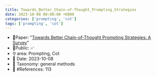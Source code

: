 ```yaml
---
title: Towards_Better_Chain-of-Thought_Prompting_Strategies
date: 2023-10-08 00:00:00 +0800
categories: ['prompting', 'cot']
tags: ['prompting', 'cot']
---
```


- 📙Paper: "[Towards Better Chain-of-Thought Prompting Strategies: A Survey](https://www.semanticscholar.org/paper/Towards-Better-Chain-of-Thought-Prompting-A-Survey-Yu-He/12a4c41b087629548b07d0dadb9da05147fa4f81)"
- 🔑Public: ✅
- ⚲ area: Prompting, Cot
- 📅 Date: 2023-10-08
- 🔎 Taxonomy: general methods
- 📝 #References: 113
